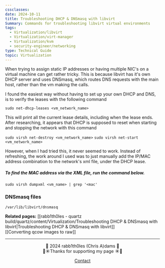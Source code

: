```yaml
---
cssclasses: 
date: 2024-10-11
title: Troubleshooting DHCP & DNSmasq with libvirt
Summary: Commands for troubleshooting libvirt virtual environments
tags:
  - Virtualization/libvirt
  - Virtualization/virt-manager
  - Virtualization/kvm
  - security-engineer/networking
type: Technical Guide
topic: Virtualization
---
```


When trying to assign static IP addresses or having multiple NIC's on a virtual machine can get rather tricky. This is because libvirt has it's own DHCP server and uses DNSmasq, which routes DNS requests with the main host, rather than the vm making the calls.

I found the easiest way without having to set up your own DHCP and DNS, is to verify the leases with the following command

`sudo net-dhcp-leases <vm_network_name>`

This will print all the current lease details, including when the lease ends. After researching, it appears that DHCP is supposed to reset when starting and stopping the network with this command

`sudo virsh net-destroy <vm_network_name>`
`sudo virsh net-start <vm_network_name>`

However, when I had tried this, it never seemed to work. Instead of refreshing, the work around I used was to just manually add the IP/MAC address combination to the network's xml file, under the DHCP lease.

##### To find the MAC address via the XML file, run the command below.

`sudo virsh dumpxml <vm_name> | grep '<mac'`

### DNSmasq files

`/var/lib/libvirt/dnsmasq`

**Related pages:**
[[rabb1th0les - quartz build/quartz/content/Virtualization/Troubleshooting DHCP & DNSmasq with libvirt|Troubleshooting DHCP & DNSmasq with libvirt]] \
[[Converting qcow images to raw]]

---
<div style="text-align: center;">
	<div class="gradient-text">👾 2024 rabb1th0les (Chris A)dams 👾</div> 
	🌴☀Thanks for supporting my page ☀🌴
	<nav>
		<ul style="list-style: none; padding: 0;">
			<div style="text-align: center;">
				<li><a href="Contact.html">Contact</a></li>
			</div>
		</ul>
	</nav>	
</div>